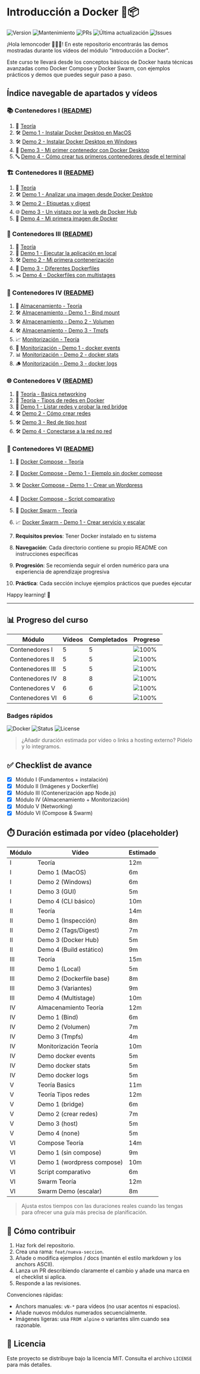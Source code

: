 # Introducción a Docker 🐳📦

![Version](https://img.shields.io/badge/version-1.0.0-blue)
![Mantenimiento](https://img.shields.io/badge/maintainer-Lemoncode-orange)
![PRs](https://img.shields.io/badge/PRs-welcome-brightgreen)
![Última actualización](https://img.shields.io/badge/última_actualización-2025--08--29-informational)
![Issues](https://img.shields.io/badge/issues-0-lightgrey)

¡Hola lemoncoder 👋🏻🍋! En este repositorio encontrarás las demos mostradas durante los vídeos del módulo "Introducción a Docker". 

Este curso te llevará desde los conceptos básicos de Docker hasta técnicas avanzadas como Docker Compose y Docker Swarm, con ejemplos prácticos y demos que puedes seguir paso a paso.

##  Índice navegable de apartados y vídeos

### 📚 Contenedores I ([README](contenedores-i/README.md#videos))
1. 📘 [Teoría](contenedores-i/README.md#v1-teoria)
2. 🛠️ [Demo 1 - Instalar Docker Desktop en MacOS](contenedores-i/README.md#v1-demo1-macos)
3. 🛠️ [Demo 2 - Instalar Docker Desktop en Windows](contenedores-i/README.md#v1-demo2-windows)
4. 🧪 [Demo 3 - Mi primer contenedor con Docker Desktop](contenedores-i/README.md#v1-demo3-primer-contenedor)
5. 🔤 [Demo 4 - Cómo crear tus primeros contenedores desde el terminal](contenedores-i/README.md#v1-demo4-terminal)

### 🏗️ Contenedores II ([README](contenedores-ii/README.md#videos))
1. 📘 [Teoría](contenedores-ii/README.md#v2-teoria)
2. 🛠️ [Demo 1 - Analizar una imagen desde Docker Desktop](contenedores-ii/README.md#v2-demo1-analizar-imagen)
3. 🛠️ [Demo 2 - Etiquetas y digest](contenedores-ii/README.md#v2-demo2-etiquetas-digest)
4. 🌐 [Demo 3 - Un vistazo por la web de Docker Hub](contenedores-ii/README.md#v2-demo3-docker-hub)
5. 🧪 [Demo 4 - Mi primera imagen de Docker](contenedores-ii/README.md#v2-demo4-primera-imagen)

### 🚀 Contenedores III ([README](contenedores-iii/README.md#videos))
1. 📘 [Teoría](contenedores-iii/README.md#v3-teoria)
2. 🏃 [Demo 1 - Ejecutar la aplicación en local](contenedores-iii/README.md#v3-demo1-local)
3. 🛠️ [Demo 2 - Mi primera contenerización](contenedores-iii/README.md#v3-demo2-conteneerizacion)
4. 🧩 [Demo 3 - Diferentes Dockerfiles](contenedores-iii/README.md#v3-demo3-dockerfiles)
5. ✂️ [Demo 4 - Dockerfiles con multistages](contenedores-iii/README.md#v3-demo4-multistages)

### 💾 Contenedores IV ([README](contenedores-iv/README.md#videos))
1. 📘 [Almacenamiento - Teoría](contenedores-iv/README.md#v4-almacenamiento-teoria)
2. 🛠️ [Almacenamiento - Demo 1 - Bind mount](contenedores-iv/README.md#v4-demo1-bind)
3. 🛠️ [Almacenamiento - Demo 2 - Volumen](contenedores-iv/README.md#v4-demo2-volumen)
4. 🛠️ [Almacenamiento - Demo 3 - Tmpfs](contenedores-iv/README.md#v4-demo3-tmpfs)
5. 📈 [Monitorización - Teoría](contenedores-iv/README.md#v4-monitorizacion-teoria)
6. 🔔 [Monitorización - Demo 1 - docker events](contenedores-iv/README.md#v4-demo1-events)
7. 📊 [Monitorización - Demo 2 - docker stats](contenedores-iv/README.md#v4-demo2-stats)
8. 🪵 [Monitorización - Demo 3 - docker logs](contenedores-iv/README.md#v4-demo3-logs)

### 🌐 Contenedores V ([README](contenedores-v/README.md#videos))
1. 📘 [Teoría - Basics networking](contenedores-v/README.md#v5-basics)
2. 📘 [Teoría - Tipos de redes en Docker](contenedores-v/README.md#v5-tipos-redes)
3. 🧪 [Demo 1 - Listar redes y probar la red bridge](contenedores-v/README.md#v5-demo1-bridge)
4. 🛠️ [Demo 2 - Cómo crear redes](contenedores-v/README.md#v5-demo2-crear-redes)
5. 🛠️ [Demo 3 - Red de tipo host](contenedores-v/README.md#v5-demo3-host)
6. 🛠️ [Demo 4 - Conectarse a la red no red](contenedores-v/README.md#v5-demo4-none)

### 🐳 Contenedores VI ([README](contenedores-vi/README.md#videos))
1. 📘 [Docker Compose - Teoría](contenedores-vi/README.md#v6-compose-teoria)
2. 🧪 [Docker Compose - Demo 1 - Ejemplo sin docker compose](contenedores-vi/README.md#v6-compose-demo1-sin-compose)
3. 🛠️ [Docker Compose - Demo 1 - Crear un Wordpress](contenedores-vi/README.md#v6-compose-demo1-wordpress)
4. 🧾 [Docker Compose - Script comparativo](contenedores-vi/README.md#v6-compose-script-comparativo)
5. 📘 [Docker Swarm - Teoría](contenedores-vi/README.md#v6-swarm-teoria)
6. 📈 [Docker Swarm - Demo 1 - Crear servicio y escalar](contenedores-vi/README.md#v6-swarm-demo1-escalar)

1. **Requisitos previos**: Tener Docker instalado en tu sistema
2. **Navegación**: Cada directorio contiene su propio README con instrucciones específicas
3. **Progresión**: Se recomienda seguir el orden numérico para una experiencia de aprendizaje progresiva
4. **Práctica**: Cada sección incluye ejemplos prácticos que puedes ejecutar


Happy learning! 🎉

---

## 📊 Progreso del curso

| Módulo | Vídeos | Completados | Progreso |
|--------|--------|-------------|----------|
| Contenedores I | 5 | 5 | ![100%](https://img.shields.io/badge/progreso-100%25-brightgreen) |
| Contenedores II | 5 | 5 | ![100%](https://img.shields.io/badge/progreso-100%25-brightgreen) |
| Contenedores III | 5 | 5 | ![100%](https://img.shields.io/badge/progreso-100%25-brightgreen) |
| Contenedores IV | 8 | 8 | ![100%](https://img.shields.io/badge/progreso-100%25-brightgreen) |
| Contenedores V | 6 | 6 | ![100%](https://img.shields.io/badge/progreso-100%25-brightgreen) |
| Contenedores VI | 6 | 6 | ![100%](https://img.shields.io/badge/progreso-100%25-brightgreen) |

### Badges rápidos

![Docker](https://img.shields.io/badge/Docker-Básico%20→%20Compose%20→%20Swarm-blue?logo=docker)
![Status](https://img.shields.io/badge/Estado-Completo-brightgreen)
![License](https://img.shields.io/badge/License-MIT-lightgrey)

> ¿Añadir duración estimada por vídeo o links a hosting externo? Pídelo y lo integramos.

## ✅ Checklist de avance

- [x] Módulo I (Fundamentos + instalación)
- [x] Módulo II (Imágenes y Dockerfile)
- [x] Módulo III (Contenerización app Node.js)
- [x] Módulo IV (Almacenamiento + Monitorización)
- [x] Módulo V (Networking)
- [x] Módulo VI (Compose & Swarm)

## ⏱️ Duración estimada por vídeo (placeholder)

| Módulo | Vídeo | Estimado |
|--------|-------|----------|
| I | Teoría | 12m |
| I | Demo 1 (MacOS) | 6m |
| I | Demo 2 (Windows) | 6m |
| I | Demo 3 (GUI) | 5m |
| I | Demo 4 (CLI básico) | 10m |
| II | Teoría | 14m |
| II | Demo 1 (Inspección) | 8m |
| II | Demo 2 (Tags/Digest) | 7m |
| II | Demo 3 (Docker Hub) | 5m |
| II | Demo 4 (Build estático) | 9m |
| III | Teoría | 15m |
| III | Demo 1 (Local) | 5m |
| III | Demo 2 (Dockerfile base) | 8m |
| III | Demo 3 (Variantes) | 9m |
| III | Demo 4 (Multistage) | 10m |
| IV | Almacenamiento Teoría | 12m |
| IV | Demo 1 (Bind) | 6m |
| IV | Demo 2 (Volumen) | 7m |
| IV | Demo 3 (Tmpfs) | 4m |
| IV | Monitorización Teoría | 10m |
| IV | Demo docker events | 5m |
| IV | Demo docker stats | 5m |
| IV | Demo docker logs | 5m |
| V | Teoría Basics | 11m |
| V | Teoría Tipos redes | 12m |
| V | Demo 1 (bridge) | 6m |
| V | Demo 2 (crear redes) | 7m |
| V | Demo 3 (host) | 5m |
| V | Demo 4 (none) | 5m |
| VI | Compose Teoría | 14m |
| VI | Demo 1 (sin compose) | 9m |
| VI | Demo 1 (wordpress compose) | 10m |
| VI | Script comparativo | 6m |
| VI | Swarm Teoría | 12m |
| VI | Swarm Demo (escalar) | 8m |

> Ajusta estos tiempos con las duraciones reales cuando las tengas para ofrecer una guía más precisa de planificación.

## 🤝 Cómo contribuir

1. Haz fork del repositorio.
2. Crea una rama: `feat/nueva-seccion`.
3. Añade o modifica ejemplos / docs (mantén el estilo markdown y los anchors ASCII).
4. Lanza un PR describiendo claramente el cambio y añade una marca en el checklist si aplica.
5. Responde a las revisiones.

Convenciones rápidas:
- Anchors manuales: `vN-*` para vídeos (no usar acentos ni espacios).
- Añade nuevos módulos numerados secuencialmente.
- Imágenes ligeras: usa `FROM alpine` o variantes slim cuando sea razonable.

## 📄 Licencia

Este proyecto se distribuye bajo la licencia MIT. Consulta el archivo `LICENSE` para más detalles.
